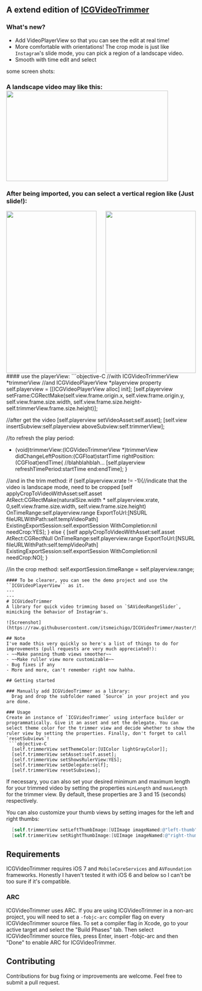 ## A extend edition of [ICGVideoTrimmer](https://github.com/itsmeichigo/ICGVideoTrimmer "ICGVideoTrimmer")
### What's new?

* Add VideoPlayerView so that you can see the edit at real time!
* More comfortable with orientations! The crop mode is just like `Instagram`'s slide mode, you can pick a region of a landscape video.
* Smooth with time edit and select

some screen shots:
<h3>A landscape video may like this:
<br/>
<img align="center" src="http://f8.topitme.com/8/79/40/1137883465fbb40798o.jpg" width="430" height="240" />

<h3>After being imported, you can select a vertical region like (Just slide!):</h3>

<img src="http://fe.topitme.com/e/d8/14/11378834485b214d8eo.jpg" width="240" height="430" />
<img align="right" src="http://ff.topitme.com/f/65/3e/11378834575b63e65fo.jpg" width="240" height="430" />
<br/>
#### use the playerView:
```objective-C
   //with  ICGVideoTrimmerView *trimmerView
   //and ICGVideoPlayerView *playerview property
   self.playerview = [[ICGVideoPlayerView alloc] init];
   [self.playerview setFrame:CGRectMake(self.view.frame.origin.x, self.view.frame.origin.y, self.view.frame.size.width,      self.view.frame.size.height-self.trimmerView.frame.size.height)];
   
   //after get the video
   [self.playerview setVideoAsset:self.asset];
   [self.view insertSubview:self.playerview aboveSubview:self.trimmerView];
   
   //to refresh the play period:
   - (void)trimmerView:(ICGVideoTrimmerView *)trimmerView didChangeLeftPosition:(CGFloat)startTime rightPosition:(CGFloat)endTime{
       //blahblahblah...
       [self.playerview refreshTimePeriod:startTime end:endTime];
   }
  
  //and in the trim method:
  if (self.playerview.xrate != -1){//indicate that the video is landscape mode, need to be cropped
        [self applyCropToVideoWithAsset:self.asset AtRect:CGRectMake(naturalSize.width * self.playerview.xrate, 0,self.view.frame.size.width, self.view.frame.size.height) OnTimeRange:self.playerview.range ExportToUrl:[NSURL fileURLWithPath:self.tempVideoPath] ExistingExportSession:self.exportSession WithCompletion:nil needCrop:YES];
    } else {
        [self applyCropToVideoWithAsset:self.asset AtRect:CGRectNull OnTimeRange:self.playerview.range ExportToUrl:[NSURL fileURLWithPath:self.tempVideoPath] ExistingExportSession:self.exportSession WithCompletion:nil needCrop:NO];
    }
    
  //in the crop method:
  self.exportSession.timeRange = self.playerview.range;
```
#### To be clearer, you can see the demo project and use the ``ICGVideoPlayerView`` as it.
---
--- 
# ICGVideoTrimmer
A library for quick video trimming based on `SAVideoRangeSlider`, mimicking the behavior of Instagram's.

![Screenshot](https://raw.githubusercontent.com/itsmeichigo/ICGVideoTrimmer/master/Screenshot.png)

## Note
I've made this very quickly so here's a list of things to do for improvements (pull requests are very much appreciated!):
- ~~Make panning thumb views smoother~~
- ~~Make ruller view more customizable~~
- Bug fixes if any
- More and more, can't remember right now hahha.

## Getting started

### Manually add ICGVideoTrimmer as a library:
  Drag and drop the subfolder named `Source` in your project and you are done.

### Usage
Create an instance of `ICGVideoTrimmer` using interface builder or programmatically. Give it an asset and set the delegate. You can select theme color for the trimmer view and decide whether to show the ruler view by setting the properties. Finally, don't forget to call `resetSubviews`!
 ```objective-C
  [self.trimmerView setThemeColor:[UIColor lightGrayColor]];
  [self.trimmerView setAsset:self.asset];
  [self.trimmerView setShowsRulerView:YES];
  [self.trimmerView setDelegate:self];
  [self.trimmerView resetSubviews];
 ```
If necessary, you can also set your desired minimum and maximum length for your trimmed video by setting the properties `minLength` and `maxLength` for the trimmer view. By default, these properties are 3 and 15 (seconds) respectively.

You can also customize your thumb views by setting images for the left and right thumbs:
```objective-C
  [self.trimmerView setLeftThumbImage:[UIImage imageNamed:@"left-thumb"]];
  [self.trimmerView setRightThumbImage:[UIImage imageNamed:@"right-thumb"]];
```

## Requirements

ICGVideoTrimmer requires iOS 7 and `MobileCoreServices` and `AVFoundation` frameworks. Honestly I haven't tested it with iOS 6 and below so I can't be too sure if it's compatible.

### ARC

ICGVideoTrimmer uses ARC. If you are using ICGVideoTrimmer in a non-arc project, you
will need to set a `-fobjc-arc` compiler flag on every ICGVideoTrimmer source files. To set a
compiler flag in Xcode, go to your active target and select the "Build Phases" tab. Then select
ICGVideoTrimmer source files, press Enter, insert -fobjc-arc and then "Done" to enable ARC
for ICGVideoTrimmer.

## Contributing

Contributions for bug fixing or improvements are welcome. Feel free to submit a pull request.
